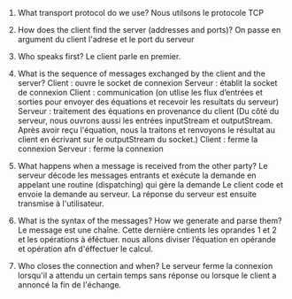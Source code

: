 1. What transport protocol do we use?
Nous utilsons le protocole TCP

2. How does the client find the server (addresses and ports)?
On passe en argument du client l'adrese et le port du serveur 

3. Who speaks first?
Le client parle en premier. 

4. What is the sequence of messages exchanged by the client and the server?
Client : ouvre le socket de connexion
Serveur : établit la socket de connexion
Client : communication (on utlise les flux d’entrées et sorties pour envoyer des équations et recevoir les resultats du serveur)
Serveur : traitement des équations en provenance du client (Du côté du serveur, nous ouvrons aussi les entrées inputStream et outputStream. Après avoir reçu l'équation, nous la traitons et renvoyons le résultat au client en écrivant sur le outputStream du socket.)
Client : ferme la connexion
Serveur : ferme la connexion

5. What happens when a message is received from the other party?
Le serveur décode les messages entrants et exécute la demande en appelant une routine (dispatching) qui gère la demande 
Le client code et envoie la demande au serveur. La réponse du serveur est ensuite transmise à l'utilisateur.

6. What is the syntax of the messages? How we generate and parse them?
Le message est une chaîne. Cette dernière cntients les oprandes 1 et 2 et les opérations à éféctuer.
nous allons diviser l’équation en opérande et opération afn d'éffectuer le calcul.

7. Who closes the connection and when?
Le serveur ferme la connexion lorsqu'il a attendu un certain temps sans réponse ou lorsque le client a annoncé la fin de l'échange.


